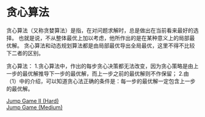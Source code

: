 # 贪心算法
贪心算法（又称贪婪算法）是指，在对问题求解时，总是做出在当前看来最好的选择。
也就是说，不从整体最优上加以考虑，他所作出的是在某种意义上的局部最优解。
贪心算法和动态规划算法都是由局部最优导出全局最优，这里不得不比较下二者的区别。

贪心算法：
1.贪心算法中，作出的每步贪心决策都无法改变，因为贪心策略是由上一步的最优解推导下一步的最优解，而上一步之前的最优解则不作保留；
2.由（1）中的介绍，可以知道贪心法正确的条件是：每一步的最优解一定包含上一步的最优解。


<a href="src/1-500/45">Jump Game II (Hard)</a><br>
<a href="src/1-500/55">Jump Game (Medium)</a><br>